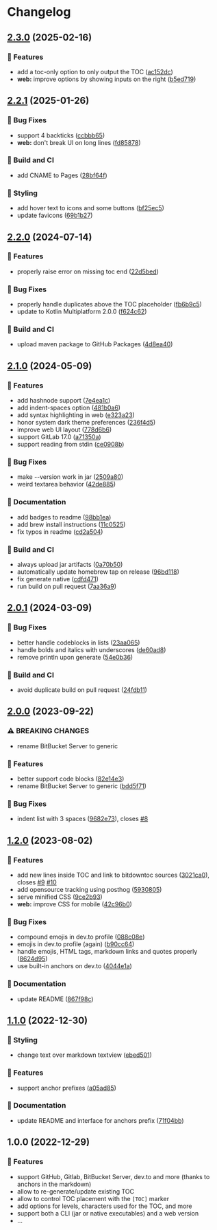 # Changelog

## [2.3.0](https://github.com/derlin/bitdowntoc/compare/v2.2.1...v2.3.0) (2025-02-16)


### 🚀 Features

* add a toc-only option to only output the TOC ([ac152dc](https://github.com/derlin/bitdowntoc/commit/ac152dca58a98517311b4fcfa5971642dad8cff8))
* **web:** improve options by showing inputs on the right ([b5ed719](https://github.com/derlin/bitdowntoc/commit/b5ed719646fda21515637487491b00119c250449))

## [2.2.1](https://github.com/derlin/bitdowntoc/compare/v2.2.0...v2.2.1) (2025-01-26)


### 🐛 Bug Fixes

* support 4 backticks ([ccbbb65](https://github.com/derlin/bitdowntoc/commit/ccbbb65485a86a929cdf8042ac3fb94fe58c70ba))
* **web:** don't break UI on long lines ([fd85878](https://github.com/derlin/bitdowntoc/commit/fd85878411818b27cf68b5a1ece76a8acfbe4e1d))


### 🦀 Build and CI

* add CNAME to Pages ([28bf64f](https://github.com/derlin/bitdowntoc/commit/28bf64f36da4f588ba681a0a837b9208cdca4346))


### 🌈 Styling

* add hover text to icons and some buttons ([bf25ec5](https://github.com/derlin/bitdowntoc/commit/bf25ec5b9bfb2983ff0a425cb2a26f1fc4231a63))
* update favicons ([69b1b27](https://github.com/derlin/bitdowntoc/commit/69b1b27fe3d22e98f6b9cadb96bee1b5eb033392))

## [2.2.0](https://github.com/derlin/bitdowntoc/compare/v2.1.0...v2.2.0) (2024-07-14)


### 🚀 Features

* properly raise error on missing toc end ([22d5bed](https://github.com/derlin/bitdowntoc/commit/22d5bedf1185e89f68ba097fe9b9e4ef6c781b3c))


### 🐛 Bug Fixes

* properly handle duplicates above the TOC placeholder ([fb6b9c5](https://github.com/derlin/bitdowntoc/commit/fb6b9c52b29f933dc4bee09076fde141c2f247d3))
* update to Kotlin Multiplatform 2.0.0 ([f624c62](https://github.com/derlin/bitdowntoc/commit/f624c62ca5f029813876852a522b3885f9c409ce))


### 🦀 Build and CI

* upload maven package to GitHub Packages ([4d8ea40](https://github.com/derlin/bitdowntoc/commit/4d8ea40971b5cfa039ded8c6df30b069e53c258c))

## [2.1.0](https://github.com/derlin/bitdowntoc/compare/v2.0.1...v2.1.0) (2024-05-09)


### 🚀 Features

* add hashnode support ([7e4ea1c](https://github.com/derlin/bitdowntoc/commit/7e4ea1cd127e3ab2cf282c48ef0b2c6b1a8122b7))
* add indent-spaces option ([481b0a6](https://github.com/derlin/bitdowntoc/commit/481b0a69562700e9bca87a05900a57637d14876d))
* add syntax highlighting in web ([e323a23](https://github.com/derlin/bitdowntoc/commit/e323a23468df557902be064c1e5897b400d16d6a))
* honor system dark theme preferences ([236f4d5](https://github.com/derlin/bitdowntoc/commit/236f4d597c891c860a9ea8c16a17e64ac994c249))
* improve web UI layout ([778d6b6](https://github.com/derlin/bitdowntoc/commit/778d6b62af2164ef52af85e1e3ef85597dc39fa3))
* support GitLab 17.0 ([a71350a](https://github.com/derlin/bitdowntoc/commit/a71350a22d3869b878b3ec25bcbc948204fe2071))
* support reading from stdin ([ce0908b](https://github.com/derlin/bitdowntoc/commit/ce0908b7a5609096d5179b583012d66d0a1ec3b8))


### 🐛 Bug Fixes

* make --version work in jar ([2509a80](https://github.com/derlin/bitdowntoc/commit/2509a805f3b56334ea0ce591a0c9851343955098))
* weird textarea behavior ([42de885](https://github.com/derlin/bitdowntoc/commit/42de885a3c2628540453557f4460f34a3a35da99))


### 💬 Documentation

* add badges to readme ([98bb1ea](https://github.com/derlin/bitdowntoc/commit/98bb1eaec0d1c5215aae5fd1354274b27b504853))
* add brew install instructions ([11c0525](https://github.com/derlin/bitdowntoc/commit/11c05256a485aeb33b02801c371b7d94bb350ca6))
* fix typos in readme ([cd2a504](https://github.com/derlin/bitdowntoc/commit/cd2a504e7993b3c7f21726a48174ffd71c6e7051))


### 🦀 Build and CI

* always upload jar artifacts ([0a70b50](https://github.com/derlin/bitdowntoc/commit/0a70b506582e655341991be73b242e570864f6ed))
* automatically update homebrew tap on release ([96bd118](https://github.com/derlin/bitdowntoc/commit/96bd1182d9582294131690fc91d9ec1074e553d8))
* fix generate native ([cdfd471](https://github.com/derlin/bitdowntoc/commit/cdfd471a9036f440dd39f135d2a365d9c6a58a71))
* run build on pull request ([7aa36a9](https://github.com/derlin/bitdowntoc/commit/7aa36a9bad8b882cc118108c89ed07219e5e6311))

## [2.0.1](https://github.com/derlin/bitdowntoc/compare/v2.0.0...v2.0.1) (2024-03-09)


### 🐛 Bug Fixes

* better handle codeblocks in lists ([23aa065](https://github.com/derlin/bitdowntoc/commit/23aa065459712ea0567365f258f76008b5a7453d))
* handle bolds and italics with underscores ([de60ad8](https://github.com/derlin/bitdowntoc/commit/de60ad87be0645b70cb56a1b1af69fb78ede9d3e))
* remove println upon generate ([54e0b36](https://github.com/derlin/bitdowntoc/commit/54e0b36db7043ceb840c2ed016aa19ecd25b7cce))


### 🦀 Build and CI

* avoid duplicate build on pull request ([24fdb11](https://github.com/derlin/bitdowntoc/commit/24fdb11e7b8c00eda6ec317b011b8f4929135c3c))

## [2.0.0](https://github.com/derlin/bitdowntoc/compare/v1.2.0...v2.0.0) (2023-09-22)


### ⚠ BREAKING CHANGES

* rename BitBucket Server to generic

### 🚀 Features

* better support code blocks ([82e14e3](https://github.com/derlin/bitdowntoc/commit/82e14e35804c3721aa729c1c0f35562ea0c54f74))
* rename BitBucket Server to generic ([bdd5f71](https://github.com/derlin/bitdowntoc/commit/bdd5f71c5553612b6ffc6cb93e9a2548434f76b7))


### 🐛 Bug Fixes

* indent list with 3 spaces ([9682e73](https://github.com/derlin/bitdowntoc/commit/9682e73e29bf1bd3b1240d1874caa4a44021b957)), closes [#8](https://github.com/derlin/bitdowntoc/issues/8)

## [1.2.0](https://github.com/derlin/bitdowntoc/compare/v1.1.0...v1.2.0) (2023-08-02)


### 🚀 Features

* add new lines inside TOC and link to bitdowntoc sources ([3021ca0](https://github.com/derlin/bitdowntoc/commit/3021ca04ccb483e9601c96c629420df5671cdfd4)), closes [#9](https://github.com/derlin/bitdowntoc/issues/9) [#10](https://github.com/derlin/bitdowntoc/issues/10)
* add opensource tracking using posthog ([5930805](https://github.com/derlin/bitdowntoc/commit/5930805ca91c9848c21c95f55ce66c23e4734550))
* serve minified CSS ([9ce2b93](https://github.com/derlin/bitdowntoc/commit/9ce2b93b0349be552fc7380422351ab9e272fa0e))
* **web:** improve CSS for mobile ([42c96b0](https://github.com/derlin/bitdowntoc/commit/42c96b0f8a0fd56c72f6fddc69f8756747536109))


### 🐛 Bug Fixes

* compound emojis in dev.to profile ([088c08e](https://github.com/derlin/bitdowntoc/commit/088c08e297cc928e4a55e773a7342be6a7a55bce))
* emojis in dev.to profile (again) ([b90cc64](https://github.com/derlin/bitdowntoc/commit/b90cc64696066f70bf51e921db45e0c4152d92e7))
* handle emojis, HTML tags, markdown links and quotes properly ([8624d95](https://github.com/derlin/bitdowntoc/commit/8624d9599f5c6820308201ae75d1e25e3ec30efc))
* use built-in anchors on dev.to ([4044e1a](https://github.com/derlin/bitdowntoc/commit/4044e1ab029f142254052ac89b16bab98ba619fb))


### 💬 Documentation

* update README ([867f98c](https://github.com/derlin/bitdowntoc/commit/867f98c556b346fecbcf76e91d4a4a0b7a9e38f1))

## [1.1.0](https://github.com/derlin/bitdowntoc/compare/v1.0.0...v1.1.0) (2022-12-30)


### 🌈 Styling

* change text over markdown textview ([ebed501](https://github.com/derlin/bitdowntoc/commit/ebed501ad983dbe26fcfb50b0ce6e9f6c47ce254))


### 🚀 Features

* support anchor prefixes ([a05ad85](https://github.com/derlin/bitdowntoc/commit/a05ad85e3074a4e7e6c9f1c7aa714e748b3a2be7))


### 💬 Documentation

* update README and interface for anchors prefix ([71f04bb](https://github.com/derlin/bitdowntoc/commit/71f04bbafff2aa514c19c0c7e52095385c1511eb))

## 1.0.0 (2022-12-29)


### 🚀 Features

* support GitHub, Gitlab, BitBucket Server, dev.to and more (thanks to anchors in the markdown)
* allow to re-generate/update existing TOC
* allow to control TOC placement with the `[TOC]` marker
* add options for levels, characters used for the TOC, and more
* support both a CLI (jar or native executables) and a web version
* ...
